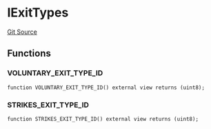 # IExitTypes
[Git Source](https://github.com/lidofinance/community-staking-module/blob/efc92ba178845b0562e369d8d71b585ba381ab86/src/interfaces/IExitTypes.sol)


## Functions
### VOLUNTARY_EXIT_TYPE_ID


```solidity
function VOLUNTARY_EXIT_TYPE_ID() external view returns (uint8);
```

### STRIKES_EXIT_TYPE_ID


```solidity
function STRIKES_EXIT_TYPE_ID() external view returns (uint8);
```

